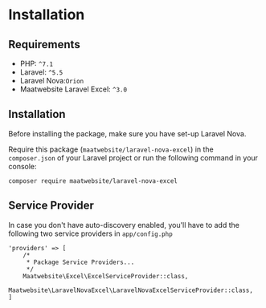 # Installation

## Requirements

* PHP: `^7.1`
* Laravel: `^5.5`
* Laravel Nova:`Orion` 
* Maatwebsite Laravel Excel: `^3.0` 

## Installation

Before installing the package, make sure you have set-up Laravel Nova.

Require this package (`maatwebsite/laravel-nova-excel`) in the `composer.json` of your Laravel project or run the following command in your console:

```
composer require maatwebsite/laravel-nova-excel
```

## Service Provider

In case you don't have auto-discovery enabled, you'll have to add the following two service providers in `app/config.php`

```
'providers' => [
    /*
     * Package Service Providers...
     */
    Maatwebsite\Excel\ExcelServiceProvider::class,
    Maatwebsite\LaravelNovaExcel\LaravelNovaExcelServiceProvider::class,
]
```

